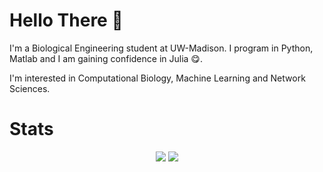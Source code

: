 

<!--
**ggmirandac/ggmirandac** is a ✨ _special_ ✨ repository because its `README.md` (this file) appears on your GitHub profile.

Here are some ideas to get you started:

- 🔭 I’m currently working on ...
- 🌱 I’m currently learning ...
- 👯 I’m looking to collaborate on ...
- 🤔 I’m looking for help with ...
- 💬 Ask me about ...
- 📫 How to reach me: ...
- 😄 Pronouns: ...
- ⚡ Fun fact: ...
-->

# **Hello There** 🐋

I'm a Biological Engineering student at UW-Madison. I program in Python, Matlab and I am gaining confidence in Julia 😋.

I'm interested in Computational Biology, Machine Learning and Network Sciences.
# Stats

<p align="center">

<img  src="https://github-readme-stats.vercel.app/api?username=ggmirandac&show_icons=true&theme=radical&icon_color=6392DF">

<img src="https://github-readme-stats.vercel.app/api/top-langs/?username=ggmirandac&theme=radical&layout=compact">

</p>
